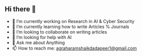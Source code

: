 ## Hi there 👋
- 🔭 I’m currently working on Research in AI & Cyber Security
- 🌱 I’m currently learning how to write Articles % Journals
- 👯 I’m looking to collaborate on writing articles
- 🤔 I’m looking for help with AI
- 💬 Ask me about Anything
- 📫 How to reach me: agraharamshaikdadapeer1@gmail.com
